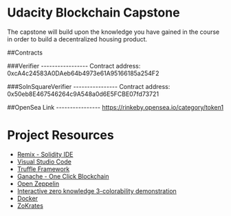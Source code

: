 # Udacity Blockchain Capstone

The capstone will build upon the knowledge you have gained in the course in order to build a decentralized housing product. 

##Contracts

###Verifier
    -----------------
Contract address: 0xcA4c24583A0DAeb64b4973e61A95166185a254F2

###SolnSquareVerifier
    ----------------
Contract address: 0x50eb8E467546264c9A548a0d6E5FCBE07fd73721

##OpenSea Link
    ----------------
https://rinkeby.opensea.io/category/token1

# Project Resources

* [Remix - Solidity IDE](https://remix.ethereum.org/)
* [Visual Studio Code](https://code.visualstudio.com/)
* [Truffle Framework](https://truffleframework.com/)
* [Ganache - One Click Blockchain](https://truffleframework.com/ganache)
* [Open Zeppelin ](https://openzeppelin.org/)
* [Interactive zero knowledge 3-colorability demonstration](http://web.mit.edu/~ezyang/Public/graph/svg.html)
* [Docker](https://docs.docker.com/install/)
* [ZoKrates](https://github.com/Zokrates/ZoKrates)
